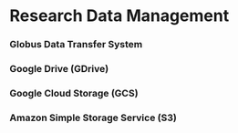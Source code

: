 # **Research Data Management**

### Globus Data Transfer System

### Google Drive (GDrive)

### Google Cloud Storage (GCS)

### Amazon Simple Storage Service (S3)

